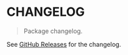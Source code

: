 # CHANGELOG

> Package changelog.

See [GitHub Releases](https://github.com/stdlib-js/process-geteuid/releases) for the changelog.